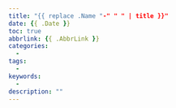 ```yaml
---
title: "{{ replace .Name "-" " " | title }}"
date: {{ .Date }}
toc: true
abbrlink: {{ .AbbrLink }}
categories:
  - 
tags:
  - 
keywords:
  - 
description: ""
---
```

